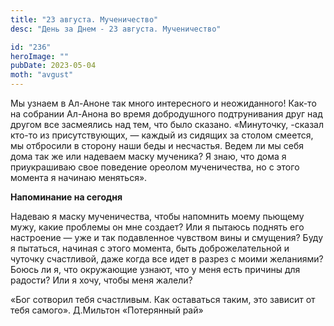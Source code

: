 ```yaml
---
title: "23 августа. Мученичество"
desc: "День за Днем - 23 августа. Мученичество"

id: "236"
heroImage: ""
pubDate: 2023-05-04
moth: "avgust"
---
```


Мы узнаем в Ал-Аноне так много интересного и неожиданного! Как-то на собрании
Ал-Анона во время добродушного подтрунивания друг над другом все засмеялись
над тем, что было сказано. «Минуточку, -сказал кто-то из присутствующих, —
каждый из сидящих за столом смеется, мы отбросили в сторону наши беды и
несчастья. Ведем ли мы себя дома так же или надеваем маску мученика? Я знаю,
что дома я приукрашиваю свое поведение ореолом мученичества, но с этого
момента я начинаю меняться».

**Напоминание на сегодня**

Надеваю я маску мученичества, чтобы напомнить моему пьющему мужу, какие
проблемы он мне создает? Или я пытаюсь поднять его настроение — уже и так
подавленное чувством вины и смущения? Буду я пытаться, начиная с этого
момента, быть доброжелательной и чуточку счастливой, даже когда все идет в
разрез с моими желаниями? Боюсь ли я, что окружающие узнают, что у меня есть
причины для радости? Или я хочу, чтобы меня жалели?

«Бог сотворил тебя счастливым. Как оставаться таким, это зависит от тебя
самого». Д.Мильтон «Потерянный рай»
